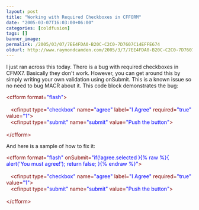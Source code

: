 ```yaml
---
layout: post
title: "Working with Required Checkboxes in CFFORM"
date: "2005-03-07T16:03:00+06:00"
categories: [coldfusion]
tags: []
banner_image: 
permalink: /2005/03/07/7EE4FDA0-B20C-C2C0-7D7607C14EFFE674
oldurl: http://www.raymondcamden.com/2005/3/7/7EE4FDA0-B20C-C2C0-7D7607C14EFFE674
---
```


I just ran across this today. There is a bug with required checkboxes in CFMX7. Basically they don't work. However, you can get around this by simply writing your own validation using onSubmit. This is a known issue so no need to bug MACR about it. This code block demonstrates the bug:

<div class="code"><FONT COLOR=MAROON>&lt;cfform format=<FONT COLOR=BLUE>"flash"</FONT>&gt;</FONT><br>
<br>
&nbsp;&nbsp;&nbsp;<FONT COLOR=MAROON>&lt;cfinput type=<FONT COLOR=BLUE>"checkbox"</FONT> name=<FONT COLOR=BLUE>"agree"</FONT> label=<FONT COLOR=BLUE>"I Agree"</FONT> required=<FONT COLOR=BLUE>"true"</FONT> value=<FONT COLOR=BLUE>"1"</FONT>&gt;</FONT><br>
&nbsp;&nbsp;&nbsp;<FONT COLOR=MAROON>&lt;cfinput type=<FONT COLOR=BLUE>"submit"</FONT> name=<FONT COLOR=BLUE>"submit"</FONT> value=<FONT COLOR=BLUE>"Push the button"</FONT>&gt;</FONT><br>
<br>
<FONT COLOR=MAROON>&lt;/cfform&gt;</FONT></div>

And here is a sample of how to fix it:

<div class="code"><FONT COLOR=MAROON>&lt;cfform format=<FONT COLOR=BLUE>"flash"</FONT> onSubmit=<FONT COLOR=BLUE>"if(!agree.selected ){% raw %}{ alert('You must agree!'); return false; }{% endraw %}"</FONT>&gt;</FONT><br>
<br>
&nbsp;&nbsp;&nbsp;<FONT COLOR=MAROON>&lt;cfinput type=<FONT COLOR=BLUE>"checkbox"</FONT> name=<FONT COLOR=BLUE>"agree"</FONT> label=<FONT COLOR=BLUE>"I Agree"</FONT> required=<FONT COLOR=BLUE>"true"</FONT> value=<FONT COLOR=BLUE>"1"</FONT>&gt;</FONT><br>
&nbsp;&nbsp;&nbsp;<FONT COLOR=MAROON>&lt;cfinput type=<FONT COLOR=BLUE>"submit"</FONT> name=<FONT COLOR=BLUE>"submit"</FONT> value=<FONT COLOR=BLUE>"Push the button"</FONT>&gt;</FONT><br>
<br>
<FONT COLOR=MAROON>&lt;/cfform&gt;</FONT></div>
